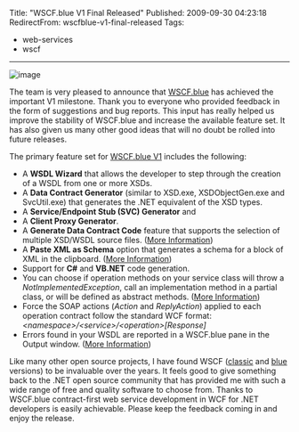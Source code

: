 Title: "WSCF.blue V1 Final Released"
Published: 2009-09-30 04:23:18
RedirectFrom: wscfblue-v1-final-released
Tags:
  - web-services
  - wscf
---
![image](/posts/images/WSCF-logo.png)

The team is very pleased to announce that [WSCF.blue](http://wscfblue.codeplex.com/) has achieved the important V1 milestone. Thank you to everyone who provided feedback in the form of suggestions and bug reports. This input has really helped us improve the stability of WSCF.blue and increase the available feature set. It has also given us many other good ideas that will no doubt be rolled into future releases.

The primary feature set for [WSCF.blue V1](http://wscfblue.codeplex.com/Release/ProjectReleases.aspx?ReleaseId=33783#ReleaseFiles) includes the following:

-   A **WSDL Wizard** that allows the developer to step through the creation of a WSDL from one or more XSDs.
-   A **Data Contract Generator** (similar to XSD.exe, XSDObjectGen.exe and SvcUtil.exe) that generates the .NET equivalent of the XSD types.
-   A **Service/Endpoint Stub (SVC) Generator** and
-   A **Client Proxy Generator**.
-   A **Generate Data Contract Code** feature that supports the selection of multiple XSD/WSDL source files. ([More Information](http://alexmg.com/post/2009/09/01/Data-contract-generation-is-now-available-in-WSCFblue.aspx))
-   A **Paste XML as Schema** option that generates a schema for a block of XML in the clipboard. ([More Information](http://alexmg.com/post/2009/09/21/Paste-XML-as-Schema-in-WSCFblue.aspx))
-   Support for **C\#** and **VB.NET** code generation.
-   You can choose if operation methods on your service class will throw a *NotImplementedException*, call an implementation method in a partial class, or will be defined as abstract methods. ([More Information](http://alexmg.com/post/2009/08/08/Controlling-your-Service-method-implementation-in-WSCFblue.aspx))
-   Force the SOAP actions (*Action* and *ReplyAction*) applied to each operation contract follow the standard WCF format: *\<namespace\>/\<service\>/\<operation\>[Response]*
-   Errors found in your WSDL are reported in a WSCF.blue pane in the Output window. ([More Information](http://alexmg.com/post/2009/09/28/Improved-WSDL-error-handling-in-WSCFblue.aspx))

Like many other open source projects, I have found WSCF ([classic](http://www.codeplex.com/WSCFclassic) and [blue](http://wscfblue.codeplex.com/) versions) to be invaluable over the years. It feels good to give something back to the .NET open source community that has provided me with such a wide range of free and quality software to choose from. Thanks to WSCF.blue contract-first web service development in WCF for .NET developers is easily achievable. Please keep the feedback coming in and enjoy the release.
